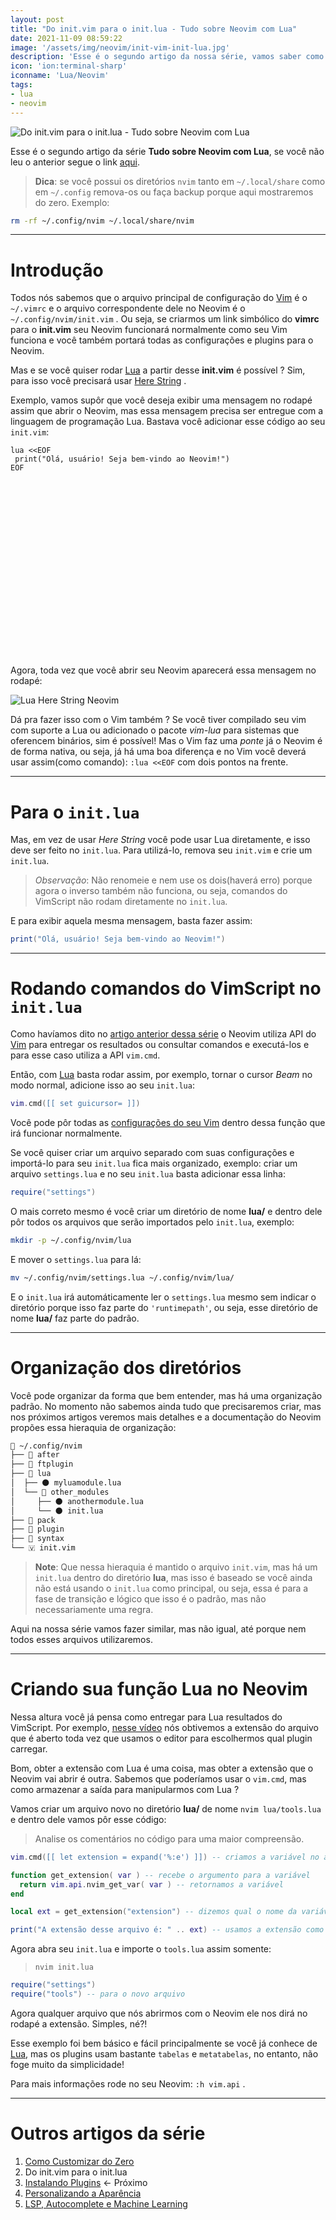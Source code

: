 ```yaml
---
layout: post
title: "Do init.vim para o init.lua - Tudo sobre Neovim com Lua"
date: 2021-11-09 08:59:22
image: '/assets/img/neovim/init-vim-init-lua.jpg'
description: 'Esse é o segundo artigo da nossa série, vamos saber como as coisas funcionam na migração!'
icon: 'ion:terminal-sharp'
iconname: 'Lua/Neovim'
tags:
- lua
- neovim
---
```


![Do init.vim para o init.lua - Tudo sobre Neovim com Lua](/assets/img/neovim/init-vim-init-lua.jpg)

Esse é o segundo artigo da série **Tudo sobre Neovim com Lua**, se você não leu o anterior segue o link [aqui](https://terminalroot.com.br/2021/11/tudo-sobre-neovim-com-lua-como-customizar-do-zero.html).

> **Dica**: se você possui os diretórios `nvim` tanto em `~/.local/share` como em `~/.config` remova-os ou faça backup porque aqui mostraremos do zero. Exemplo:
```sh
rm -rf ~/.config/nvim ~/.local/share/nvim
```

---

# Introdução
Todos nós sabemos que o arquivo principal de configuração do [Vim](https://terminalroot.com.br/vim) é o `~/.vimrc` e o arquivo correspondente dele no Neovim é o `~/.config/nvim/init.vim` . Ou seja, se criarmos um link simbólico do **vimrc** para o **init.vim** seu Neovim funcionará normalmente como seu Vim funciona e você também portará todas as configurações e plugins para o Neovim.

Mas e se você quiser rodar [Lua](https://terminalroot.com.br/lua) a partir desse **init.vim** é possível ? Sim, para isso você precisará usar [Here String](https://terminalroot.com.br/shell) .

Exemplo, vamos supôr que você deseja exibir uma mensagem no rodapé assim que abrir o Neovim, mas essa mensagem precisa ser entregue com a linguagem de programação Lua. Bastava você adicionar esse código ao seu `init.vim`:

```viml
lua <<EOF
 print("Olá, usuário! Seja bem-vindo ao Neovim!")
EOF
```

<!-- QUADRADO -->
<script async src="//pagead2.googlesyndication.com/pagead/js/adsbygoogle.js"></script>
<ins class="adsbygoogle"
style="display:inline-block;width:336px;height:280px"
data-ad-client="ca-pub-2838251107855362"
data-ad-slot="5351066970"></ins>
<script>
(adsbygoogle = window.adsbygoogle || []).push({});
</script>

Agora, toda vez que você abrir seu Neovim aparecerá essa mensagem no rodapé:

![Lua Here String Neovim](/assets/img/neovim/neovim-lua-here-string.png)

Dá pra fazer isso com o Vim também ? Se você tiver compilado seu vim com suporte a Lua ou adicionado o pacote *vim-lua* para sistemas que oferencem binários, sim é possível! Mas o Vim faz uma *ponte* já o Neovim é de forma nativa, ou seja, já há uma boa diferença e no Vim você deverá usar assim(como comando): `:lua <<EOF` com dois pontos na frente.

---

# Para o `init.lua`
Mas, em vez de usar *Here String* você pode usar Lua diretamente, e isso deve ser feito no `init.lua`. Para utilizá-lo, remova seu `init.vim` e crie um `init.lua`.
> *Observação*: Não renomeie e nem use os dois(haverá erro) porque agora o inverso também não funciona, ou seja, comandos do VimScript não rodam diretamente no `init.lua`.

E para exibir aquela mesma mensagem, basta fazer assim:
```lua
print("Olá, usuário! Seja bem-vindo ao Neovim!")
```

---

# Rodando comandos do VimScript no `init.lua`
Como havíamos dito no [artigo anterior dessa série]() o Neovim utiliza API do [Vim](https://terminalroot.com.br/vim) para entregar os resultados ou consultar comandos e executá-los e para esse caso utiliza a API `vim.cmd`.

Então, com [Lua](https://terminalroot.com.br/lua) basta rodar assim, por exemplo, tornar o cursor *Beam* no modo normal, adicione isso ao seu `init.lua`:

```lua
vim.cmd([[ set guicursor= ]])
```

Você pode pôr todas as [configurações do seu Vim](https://www.youtube.com/watch?v=XXGk3n1uzPg) dentro dessa função que irá funcionar normalmente.

Se você quiser criar um arquivo separado com suas configurações e importá-lo para seu `init.lua` fica mais organizado, exemplo: criar um arquivo `settings.lua` e no seu `init.lua` basta adicionar essa linha:

```lua
require("settings")
```

O mais correto mesmo é você criar um diretório de nome **lua/** e dentro dele pôr todos os arquivos que serão importados pelo `init.lua`, exemplo:

```sh
mkdir -p ~/.config/nvim/lua
```

E mover o `settings.lua` para lá:

```sh
mv ~/.config/nvim/settings.lua ~/.config/nvim/lua/
```

E o `init.lua` irá automáticamente ler o `settings.lua` mesmo sem indicar o diretório porque isso faz parte do `'runtimepath'`, ou seja, esse diretório de nome **lua/** faz parte do padrão.


<!-- RETANGULO LARGO 2 -->
<script async src="//pagead2.googlesyndication.com/pagead/js/adsbygoogle.js"></script>
<ins class="adsbygoogle"
style="display:block; text-align:center;"
data-ad-layout="in-article"
data-ad-format="fluid"
data-ad-client="ca-pub-2838251107855362"
data-ad-slot="8549252987"></ins>
<script>
(adsbygoogle = window.adsbygoogle || []).push({});
</script>

---

# Organização dos diretórios
Você pode organizar da forma que bem entender, mas há uma organização padrão. No momento não sabemos ainda tudo que precisaremos criar, mas nos próximos artigos veremos mais detalhes e a documentação do Neovim propões essa hieraquia de organização:

```sh
📂 ~/.config/nvim
├── 📁 after
├── 📁 ftplugin
├── 📂 lua
│  ├── 🌑 myluamodule.lua
│  └── 📂 other_modules
│     ├── 🌑 anothermodule.lua
│     └── 🌑 init.lua
├── 📁 pack
├── 📁 plugin
├── 📁 syntax
└── 🇻 init.vim
```
> **Note**: Que nessa hieraquia é mantido o arquivo `init.vim`, mas há um `init.lua` dentro do diretório **lua**, mas isso é baseado se você ainda não está usando o `init.lua` como principal, ou seja, essa é para a fase de transição e lógico que isso é o padrão, mas não necessariamente uma regra.

Aqui na nossa série vamos fazer similar, mas não igual, até porque nem todos esses arquivos utilizaremos.

---

# Criando sua função Lua no Neovim
Nessa altura você já pensa como entregar para Lua resultados do VimScript. Por exemplo, [nesse vídeo](https://www.youtube.com/watch?v=W8bFxnpJjF4) nós obtivemos a extensão do arquivo que é aberto toda vez que usamos o editor para escolhermos qual plugin carregar.

Bom, obter a extensão com Lua é uma coisa, mas obter a extensão que o Neovim vai abrir é outra. Sabemos que poderíamos usar o `vim.cmd`, mas como armazenar a saída para manipularmos com Lua ?

Vamos criar um arquivo novo no diretório **lua/**  de nome `nvim lua/tools.lua` e dentro dele vamos pôr esse código:
> Analise os comentários no código para uma maior compreensão.

```lua
vim.cmd([[ let extension = expand('%:e') ]]) -- criamos a variável no ambiente da API

function get_extension( var ) -- recebe o argumento para a variável
  return vim.api.nvim_get_var( var ) -- retornamos a variável
end

local ext = get_extension("extension") -- dizemos qual o nome da variável que queremos

print("A extensão desse arquivo é: " .. ext) -- usamos a extensão como quisermos
```

Agora abra seu `init.lua` e importe o `tools.lua` assim somente:
> `nvim init.lua`

```lua
require("settings")
require("tools") -- para o novo arquivo
```

Agora qualquer arquivo que nós abrirmos com o Neovim ele nos dirá no rodapé a extensão. Simples, né?!

Esse exemplo foi bem básico e fácil principalmente se você já conhece de [Lua](https://terminalroot.com.br/lua), mas os plugins usam bastante `tabelas` e `metatabelas`, no entanto, não foge muito da simplicidade!

Para mais informações rode no seu Neovim: `:h vim.api` .

---

# Outros artigos da série
1. [Como Customizar do Zero](https://terminalroot.com.br/2021/11/tudo-sobre-neovim-com-lua-como-customizar-do-zero.html)
2. Do init.vim para o init.lua
3. [Instalando Plugins](https://terminalroot.com.br/2021/11/instalando-plugins-tudo-sobre-neovim-com-lua.html) ← Próximo
4. [Personalizando a Aparência](https://terminalroot.com.br/2021/11/personalizando-a-aparencia-tudo-sobre-neovim-com-lua.html)
5. [LSP, Autocomplete e Machine Learning](https://terminalroot.com.br/2021/11/lsp-autocomplete-e-machine-learning-neovim-com-lua.html)


